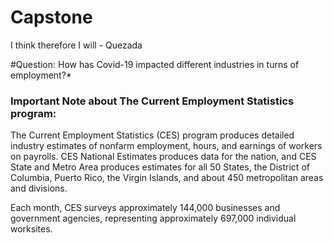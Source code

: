 # Capstone
I think therefore I will - Quezada

#Question: How has Covid-19 impacted different industries in turns of employment?*

### Important Note about The Current Employment Statistics program:
The Current Employment Statistics (CES) program produces detailed industry estimates of nonfarm employment, hours, and earnings of workers on payrolls. CES National Estimates produces data for the nation, and CES State and Metro Area produces estimates for all 50 States, the District of Columbia, Puerto Rico, the Virgin Islands, and about 450 metropolitan areas and divisions.

Each month, CES surveys approximately 144,000 businesses and government agencies, representing approximately 697,000 individual worksites.
